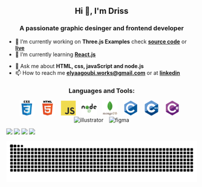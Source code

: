 <h2 align="center">Hi 👋, I'm Driss</h1>
<h3 align="center">A passionate graphic desinger and frontend developer</h3>

<!--
<p align="center">
<a href="https://github.com/oakoudad/badge42"><img src="https://badge.mediaplus.ma/binary/del-yaag" alt="del-yaag's 42 stats" /></a>
</p>
-->

- 🔭 I’m currently working on **Three.js Examples** check **[source code](https://github.com/driely01/threejs-examples)** or **[live](https://statuesque-tulumba-6ff071.netlify.app)**
- 🌱 I’m currently learning **[React.js](https://react.dev/)**
<!--
- 👨‍💻 All of my projects are available at [portfolio](https://inquisitive-pithivier-7527fe.netlify.app)
-->
- 💬 Ask me about **HTML, css, javaScript and node.js**
- 📫 How to reach me **elyaagoubi.works@gmail.com** or at **[linkedin](https://www.linkedin.com/in/driss-el-yaagoubi-420654207/)**

<h3 align="center">Languages and Tools:</h3>
<p align="center">
  <img src="https://raw.githubusercontent.com/devicons/devicon/master/icons/css3/css3-original-wordmark.svg" alt="css3" width="40" height="40"/>
  &ensp;
  <img src="https://raw.githubusercontent.com/devicons/devicon/master/icons/html5/html5-original-wordmark.svg" alt="html5" width="40" height="40"/>
  &ensp;
  <img src="https://raw.githubusercontent.com/devicons/devicon/master/icons/javascript/javascript-original.svg" alt="javascript" width="40" height="40"/>
  &ensp;
  <img src="https://raw.githubusercontent.com/devicons/devicon/master/icons/nodejs/nodejs-original-wordmark.svg" alt="nodejs" width="40" height="40"/>
  &ensp;
  <img src="https://raw.githubusercontent.com/devicons/devicon/master/icons/mongodb/mongodb-original-wordmark.svg" alt="mongodb" width="40" height="40"/>
  &ensp;
  <img src="https://raw.githubusercontent.com/devicons/devicon/master/icons/c/c-original.svg" alt="c" width="40" height="40"/>
  &ensp;
  <img src="https://raw.githubusercontent.com/devicons/devicon/master/icons/cplusplus/cplusplus-original.svg" alt="cplusplus" width="40" height="40"/>
  &ensp;
  <img src="https://raw.githubusercontent.com/devicons/devicon/master/icons/csharp/csharp-original.svg" alt="csharp" width="40" height="40"/>
  &ensp;
  <img src="https://www.vectorlogo.zone/logos/adobe_illustrator/adobe_illustrator-icon.svg" alt="illustrator" width="40" height="40"/>
  &ensp;
  <img src="https://www.vectorlogo.zone/logos/figma/figma-icon.svg" alt="figma" width="40" height="40"/>
</p>

<div>
  <img width="385px" src="https://github-readme-stats.anuraghazra1.vercel.app/api/top-langs/?username=driely01&layout=compact&theme=onedark" />
  <img width="440px" src="https://github-readme-stats.vercel.app/api?username=driely01&show_icons=true&theme=onedark">
  <img width="440px" src="https://github-readme-activity-graph.vercel.app/graph?username=driely01&theme=github">
  <img width="385px" src="https://github-readme-streak-stats.herokuapp.com/?user=driely01&theme=onedark" />
</div>

![Snake animation](https://raw.githubusercontent.com/driely01/driely01/output/github-contribution-grid-snake-dark.svg)




<!--

<h3 align="center">Connect with me:</h3>
<p align="center">
<a href="https://twitter.com/driss_yaagoubi" target="blank">
  <img align="center" src="https://raw.githubusercontent.com/rahuldkjain/github-profile-readme-generator/master/src/images/icons/Social/twitter.svg"         
  alt="https://twitter.com/driss_yaagoubi" height="30" width="40" />
</a>
&ensp;
<a href="https://linkedin.com/in/https://www.linkedin.com/in/driss-el-yaagoubi-420654207/" target="blank">
  <img align="center" src="https://raw.githubusercontent.com/rahuldkjain/github-profile-readme-generator/master/src/images/icons/Social/linked-in-alt.svg" 
  alt="https://www.linkedin.com/in/driss-el-yaagoubi-420654207/" height="30" width="40" />
</a>
</p>

<p align="center">
  <img width="300px" src="https://github-readme-stats.vercel.app/api/top-langs?username=driely01&show_icons=true&locale=en&layout=compact" alt="driely01" />
  <img width="350px" src="https://github-readme-stats.vercel.app/api?username=driely01&show_icons=true&locale=en" alt="driely01" />
  <img width="350px" src="https://github-readme-streak-stats.herokuapp.com/?user=driely01&" alt="driely01" />
</p>

**Drisse1/Drisse1** is a ✨ _special_ ✨ repository because its `README.md` (this file) appears on your GitHub profile.

Here are some ideas to get you started:

- 🔭 I’m currently working on ...
- 🌱 I’m currently learning ...
- 👯 I’m looking to collaborate on ...
- 🤔 I’m looking for help with ...
- 💬 Ask me about ...
- 📫 How to reach me: ...
- 😄 Pronouns: ...
- ⚡ Fun fact: ...

-->
